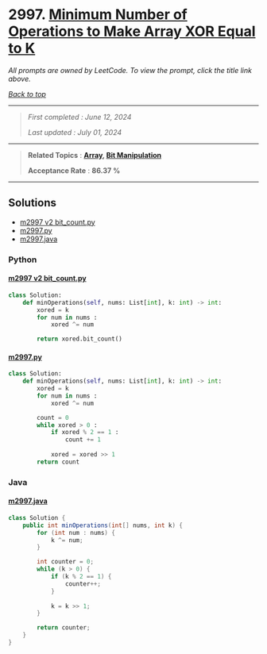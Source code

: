 # 2997. [Minimum Number of Operations to Make Array XOR Equal to K](<https://leetcode.com/problems/minimum-number-of-operations-to-make-array-xor-equal-to-k>)

*All prompts are owned by LeetCode. To view the prompt, click the title link above.*

*[Back to top](<../README.md>)*

------

> *First completed : June 12, 2024*
>
> *Last updated : July 01, 2024*

------

> **Related Topics** : **[Array](<by_topic/Array.md>), [Bit Manipulation](<by_topic/Bit Manipulation.md>)**
>
> **Acceptance Rate** : **86.37 %**

------

## Solutions

- [m2997 v2 bit_count.py](<../my-submissions/m2997 v2 bit_count.py>)
- [m2997.py](<../my-submissions/m2997.py>)
- [m2997.java](<../my-submissions/m2997.java>)
### Python
#### [m2997 v2 bit_count.py](<../my-submissions/m2997 v2 bit_count.py>)
```Python
class Solution:
    def minOperations(self, nums: List[int], k: int) -> int:
        xored = k
        for num in nums :
            xored ^= num

        return xored.bit_count()
```

#### [m2997.py](<../my-submissions/m2997.py>)
```Python
class Solution:
    def minOperations(self, nums: List[int], k: int) -> int:
        xored = k
        for num in nums :
            xored ^= num

        count = 0
        while xored > 0 :
            if xored % 2 == 1 :
                count += 1
            
            xored = xored >> 1
        return count
```

### Java
#### [m2997.java](<../my-submissions/m2997.java>)
```Java
class Solution {
    public int minOperations(int[] nums, int k) {
        for (int num : nums) {
            k ^= num;
        }

        int counter = 0;
        while (k > 0) {
            if (k % 2 == 1) {
                counter++;
            }
            
            k = k >> 1;
        }

        return counter;
    }
}
```

